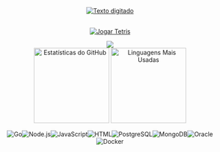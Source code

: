 <div align="center">

  <a href="https://git.io/typing-svg">
    <img src="https://readme-typing-svg.demolab.com?font=Press+Start+2P&size=22&duration=3000&pause=1000&color=00FF41&center=true&vCenter=true&random=false&width=600&height=60&lines=SEJA+BEM-VINDO;OBRIGADO+POR+VISITAR;APROVEITE!" alt="Texto digitado" />
  </a>
<br><br/>
    
[![Jogar Tetris](https://img.shields.io/badge/Jogar_Tetris-555555?style=for-the-badge&logo=github&logoColor=white)](https://br-gui-github-io.vercel.app/)


  <img src="https://capsule-render.vercel.app/api?type=waving&color=00FF41&height=100&section=footer" />

</div>

<div align="center">
  <img src="https://github-readme-stats.vercel.app/api?username=Br-Gui&layout=compact&theme=chartreuse-dark&hide_border=true" alt="Estatísticas do GitHub" height="175" />
  <img src="https://github-readme-stats.vercel.app/api/top-langs/?username=Br-Gui&layout=compact&theme=chartreuse-dark&hide_border=true" alt="Linguagens Mais Usadas" height="175" />
</div>

<div align="center">
  
![Go](https://img.shields.io/badge/Go-00ADD8?style=for-the-badge&logo=go&logoColor=white)![Node.js](https://img.shields.io/badge/Node.js-43853D?style=for-the-badge&logo=node.js&logoColor=white)![JavaScript](https://img.shields.io/badge/JavaScript-F7DF1E?style=for-the-badge&logo=javascript&logoColor=black)![HTML](https://img.shields.io/badge/HTML5-E34F26?style=for-the-badge&logo=html5&logoColor=white)![PostgreSQL](https://img.shields.io/badge/PostgreSQL-316192?style=for-the-badge&logo=postgresql&logoColor=white)![MongoDB](https://img.shields.io/badge/MongoDB-47A248?style=for-the-badge&logo=mongodb&logoColor=white)![Oracle](https://img.shields.io/badge/Oracle-F80000?style=for-the-badge&logo=oracle&logoColor=white)![Docker](https://img.shields.io/badge/Docker-2496ED?style=for-the-badge&logo=docker&logoColor=white)

</div>
